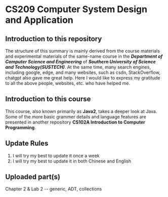 # CS209 Computer System Design and Application

## Introduction to this repository
The structure of this summary is mainly derived from the course materials and experimental materials of the same-name course in the ***Department of Computer Science and Engineering*** of ***Southern University of Science and Technology(SUSTECH)***. At the same time, many search engines, including google, edge, and many websites, such as csdn, StackOverflow, chatgpt also gave me great help. Here I would like to express my gratitude to all the above people, websites, etc. who have helped me.

## Introduction to this course
This course, also known primarily as **Java2**, takes a deeper look at Java. Some of the more basic grammer details and language features are presented in another repository **CS102A Introduction to Computer Programming**.

## Update Rules
1. I will try my best to update it once a week
2. I will try my best to update it in both Chinese and English

## Uploaded part(s)
Chapter 2 & Lab 2 -- generic, ADT, collections


